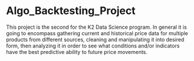# Algo_Backtesting_Project

This project is the second for the K2 Data Science program.  In general it is going to encompass gathering current and historical price data for multiple products from different sources, cleaning and manipulating it into desired form, then analyzing it in order to see what conditions and/or indicators have the best predictive ability to future price movements.
